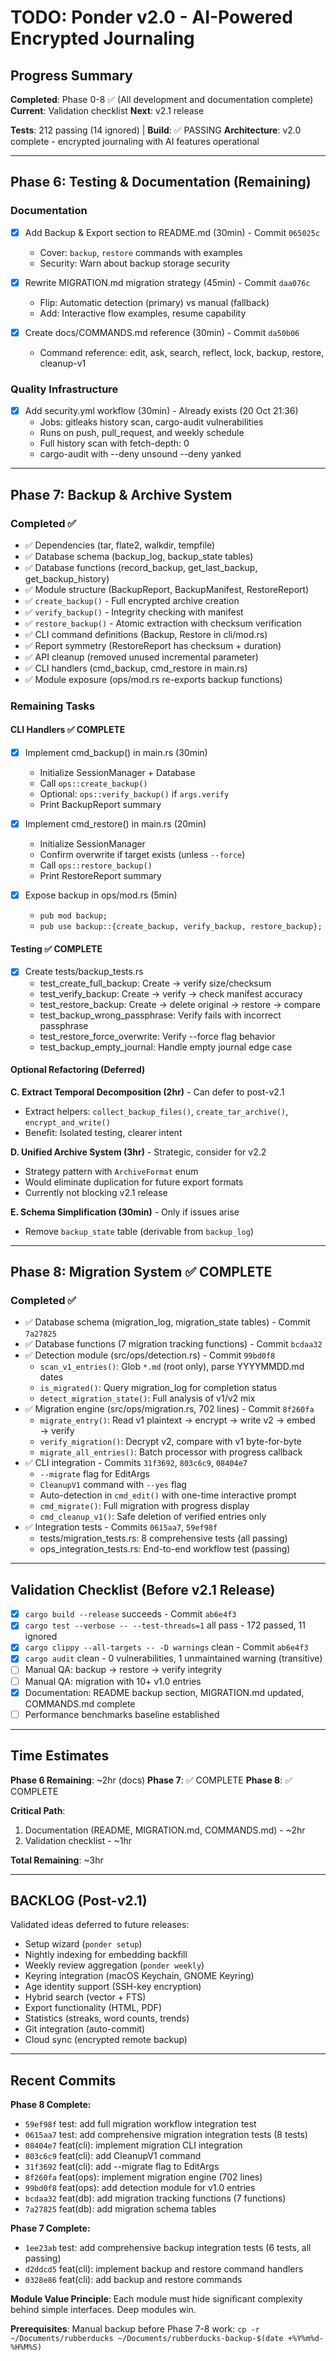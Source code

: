 # TODO: Ponder v2.0 - AI-Powered Encrypted Journaling

## Progress Summary

**Completed**: Phase 0-8 ✅ (All development and documentation complete)
**Current**: Validation checklist
**Next**: v2.1 release

**Tests**: 212 passing (14 ignored) | **Build**: ✅ PASSING
**Architecture**: v2.0 complete - encrypted journaling with AI features operational

---

## Phase 6: Testing & Documentation (Remaining)

### Documentation
- [x] Add Backup & Export section to README.md (30min) - Commit `065025c`
  - Cover: `backup`, `restore` commands with examples
  - Security: Warn about backup storage security

- [x] Rewrite MIGRATION.md migration strategy (45min) - Commit `daa076c`
  - Flip: Automatic detection (primary) vs manual (fallback)
  - Add: Interactive flow examples, resume capability

- [x] Create docs/COMMANDS.md reference (30min) - Commit `da50b06`
  - Command reference: edit, ask, search, reflect, lock, backup, restore, cleanup-v1

### Quality Infrastructure
- [x] Add security.yml workflow (30min) - Already exists (20 Oct 21:36)
  - Jobs: gitleaks history scan, cargo-audit vulnerabilities
  - Runs on push, pull_request, and weekly schedule
  - Full history scan with fetch-depth: 0
  - cargo-audit with --deny unsound --deny yanked

---

## Phase 7: Backup & Archive System

### Completed ✅
- ✅ Dependencies (tar, flate2, walkdir, tempfile)
- ✅ Database schema (backup_log, backup_state tables)
- ✅ Database functions (record_backup, get_last_backup, get_backup_history)
- ✅ Module structure (BackupReport, BackupManifest, RestoreReport)
- ✅ `create_backup()` - Full encrypted archive creation
- ✅ `verify_backup()` - Integrity checking with manifest
- ✅ `restore_backup()` - Atomic extraction with checksum verification
- ✅ CLI command definitions (Backup, Restore in cli/mod.rs)
- ✅ Report symmetry (RestoreReport has checksum + duration)
- ✅ API cleanup (removed unused incremental parameter)
- ✅ CLI handlers (cmd_backup, cmd_restore in main.rs)
- ✅ Module exposure (ops/mod.rs re-exports backup functions)

### Remaining Tasks

#### CLI Handlers ✅ COMPLETE

- [x] Implement cmd_backup() in main.rs (30min)
  - Initialize SessionManager + Database
  - Call `ops::create_backup()`
  - Optional: `ops::verify_backup()` if `args.verify`
  - Print BackupReport summary

- [x] Implement cmd_restore() in main.rs (20min)
  - Initialize SessionManager
  - Confirm overwrite if target exists (unless `--force`)
  - Call `ops::restore_backup()`
  - Print RestoreReport summary

- [x] Expose backup in ops/mod.rs (5min)
  - `pub mod backup;`
  - `pub use backup::{create_backup, verify_backup, restore_backup};`

#### Testing ✅ COMPLETE

- [x] Create tests/backup_tests.rs
  - test_create_full_backup: Create → verify size/checksum
  - test_verify_backup: Create → verify → check manifest accuracy
  - test_restore_backup: Create → delete original → restore → compare
  - test_backup_wrong_passphrase: Verify fails with incorrect passphrase
  - test_restore_force_overwrite: Verify --force flag behavior
  - test_backup_empty_journal: Handle empty journal edge case

#### Optional Refactoring (Deferred)

**C. Extract Temporal Decomposition (2hr)** - Can defer to post-v2.1
- Extract helpers: `collect_backup_files()`, `create_tar_archive()`, `encrypt_and_write()`
- Benefit: Isolated testing, clearer intent

**D. Unified Archive System (3hr)** - Strategic, consider for v2.2
- Strategy pattern with `ArchiveFormat` enum
- Would eliminate duplication for future export formats
- Currently not blocking v2.1 release

**E. Schema Simplification (30min)** - Only if issues arise
- Remove `backup_state` table (derivable from `backup_log`)

---

## Phase 8: Migration System ✅ COMPLETE

### Completed ✅
- ✅ Database schema (migration_log, migration_state tables) - Commit `7a27825`
- ✅ Database functions (7 migration tracking functions) - Commit `bcdaa32`
- ✅ Detection module (src/ops/detection.rs) - Commit `99bd0f8`
  - `scan_v1_entries()`: Glob `*.md` (root only), parse YYYYMMDD.md dates
  - `is_migrated()`: Query migration_log for completion status
  - `detect_migration_state()`: Full analysis of v1/v2 mix
- ✅ Migration engine (src/ops/migration.rs, 702 lines) - Commit `8f260fa`
  - `migrate_entry()`: Read v1 plaintext → encrypt → write v2 → embed → verify
  - `verify_migration()`: Decrypt v2, compare with v1 byte-for-byte
  - `migrate_all_entries()`: Batch processor with progress callback
- ✅ CLI integration - Commits `31f3692`, `803c6c9`, `08404e7`
  - `--migrate` flag for EditArgs
  - `CleanupV1` command with `--yes` flag
  - Auto-detection in `cmd_edit()` with one-time interactive prompt
  - `cmd_migrate()`: Full migration with progress display
  - `cmd_cleanup_v1()`: Safe deletion of verified entries only
- ✅ Integration tests - Commits `0615aa7`, `59ef98f`
  - tests/migration_tests.rs: 8 comprehensive tests (all passing)
  - ops_integration_tests.rs: End-to-end workflow test (passing)

---

## Validation Checklist (Before v2.1 Release)

- [x] `cargo build --release` succeeds - Commit `ab6e4f3`
- [x] `cargo test --verbose -- --test-threads=1` all pass - 172 passed, 11 ignored
- [x] `cargo clippy --all-targets -- -D warnings` clean - Commit `ab6e4f3`
- [x] `cargo audit` clean - 0 vulnerabilities, 1 unmaintained warning (transitive)
- [ ] Manual QA: backup → restore → verify integrity
- [ ] Manual QA: migration with 10+ v1.0 entries
- [x] Documentation: README backup section, MIGRATION.md updated, COMMANDS.md complete
- [ ] Performance benchmarks baseline established

---

## Time Estimates

**Phase 6 Remaining**: ~2hr (docs)
**Phase 7**: ✅ COMPLETE
**Phase 8**: ✅ COMPLETE

**Critical Path**:
1. Documentation (README, MIGRATION.md, COMMANDS.md) - ~2hr
2. Validation checklist - ~1hr

**Total Remaining**: ~3hr

---

## BACKLOG (Post-v2.1)

Validated ideas deferred to future releases:
- Setup wizard (`ponder setup`)
- Nightly indexing for embedding backfill
- Weekly review aggregation (`ponder weekly`)
- Keyring integration (macOS Keychain, GNOME Keyring)
- Age identity support (SSH-key encryption)
- Hybrid search (vector + FTS)
- Export functionality (HTML, PDF)
- Statistics (streaks, word counts, trends)
- Git integration (auto-commit)
- Cloud sync (encrypted remote backup)

---

## Recent Commits

**Phase 8 Complete:**
- `59ef98f` test: add full migration workflow integration test
- `0615aa7` test: add comprehensive migration integration tests (8 tests)
- `08404e7` feat(cli): implement migration CLI integration
- `803c6c9` feat(cli): add CleanupV1 command
- `31f3692` feat(cli): add --migrate flag to EditArgs
- `8f260fa` feat(ops): implement migration engine (702 lines)
- `99bd0f8` feat(ops): add detection module for v1.0 entries
- `bcdaa32` feat(db): add migration tracking functions (7 functions)
- `7a27825` feat(db): add migration schema tables

**Phase 7 Complete:**
- `1ee23ab` test: add comprehensive backup integration tests (6 tests, all passing)
- `d2ddcd5` feat(cli): implement backup and restore command handlers
- `0328e86` feat(cli): add backup and restore commands

**Module Value Principle**: Each module must hide significant complexity behind simple interfaces. Deep modules win.

**Prerequisites**: Manual backup before Phase 7-8 work: `cp -r ~/Documents/rubberducks ~/Documents/rubberducks-backup-$(date +%Y%m%d-%H%M%S)`
